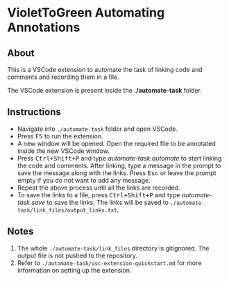 # VioletToGreen Automating Annotations

## About

This is a VSCode extension to automate the task of linking code and comments and recording them in a file.

The VSCode extension is present inside the **./automate-task** folder.

## Instructions

- Navigate into `./automate-task` folder and open VSCode.
- Press <kbd>F5</kbd> to run the extension.
- A new window will be opened. Open the required file to be annotated inside the new VSCode window.
- Press <kbd>Ctrl+Shift+P</kbd> and type _automate-task.automate_ to start linking the code and comments. After linking, type a message in the prompt to save the message along with the links. Press <kbd>Esc</kbd> or leave the prompt empty if you do not want to add any message.
- Repeat the above process until all the links are recorded.
- To save the links to a file, press <kbd>Ctrl+Shift+P</kbd> and type _automate-task.save_ to save the links. The links will be saved to `./automate-task/link_files/output_links.txt`.

## Notes

1. The whole `./automate-task/link_files` directory is gitignored. The output file is not pushed to the repository.
2. Refer to `./automate-task/vsc-extension-quickstart.md` for more information on setting up the extension.
